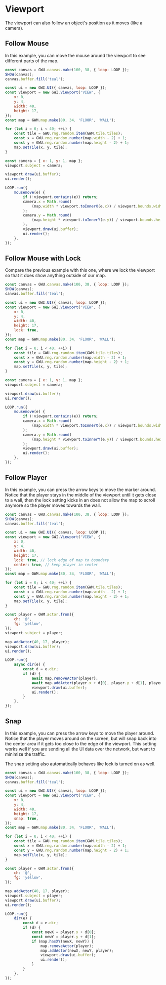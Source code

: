 # Viewport

The viewport can also follow an object's position as it moves (like a camera).

## Follow Mouse

In this example, you can move the mouse around the viewport to see different parts of the map.

```js
const canvas = GWU.canvas.make(100, 38, { loop: LOOP });
SHOW(canvas);
canvas.buffer.fill('teal');

const ui = new GWI.UI({ canvas, loop: LOOP });
const viewport = new GWI.Viewport('VIEW', {
    x: 0,
    y: 4,
    width: 40,
    height: 17,
});
const map = GWM.map.make(80, 34, 'FLOOR', 'WALL');

for (let i = 0; i < 40; ++i) {
    const tile = GWU.rng.random.item(GWM.tile.tiles);
    const x = GWU.rng.random.number(map.width - 2) + 1;
    const y = GWU.rng.random.number(map.height - 2) + 1;
    map.setTile(x, y, tile);
}

const camera = { x: 1, y: 1, map };
viewport.subject = camera;

viewport.draw(ui.buffer);
ui.render();

LOOP.run({
    mousemove(e) {
        if (!viewport.contains(e)) return;
        camera.x = Math.round(
            (map.width * viewport.toInnerX(e.x)) / viewport.bounds.width
        );
        camera.y = Math.round(
            (map.height * viewport.toInnerY(e.y)) / viewport.bounds.height
        );
        viewport.draw(ui.buffer);
        ui.render();
    },
});
```

## Follow Mouse with Lock

Compare the previous example with this one, where we lock the viewport so that it does show anything outside of our map.

```js
const canvas = GWU.canvas.make(100, 38, { loop: LOOP });
SHOW(canvas);
canvas.buffer.fill('teal');

const ui = new GWI.UI({ canvas, loop: LOOP });
const viewport = new GWI.Viewport('VIEW', {
    x: 0,
    y: 4,
    width: 40,
    height: 17,
    lock: true,
});
const map = GWM.map.make(80, 34, 'FLOOR', 'WALL');

for (let i = 0; i < 40; ++i) {
    const tile = GWU.rng.random.item(GWM.tile.tiles);
    const x = GWU.rng.random.number(map.width - 2) + 1;
    const y = GWU.rng.random.number(map.height - 2) + 1;
    map.setTile(x, y, tile);
}

const camera = { x: 1, y: 1, map };
viewport.subject = camera;

viewport.draw(ui.buffer);
ui.render();

LOOP.run({
    mousemove(e) {
        if (!viewport.contains(e)) return;
        camera.x = Math.round(
            (map.width * viewport.toInnerX(e.x)) / viewport.bounds.width
        );
        camera.y = Math.round(
            (map.height * viewport.toInnerY(e.y)) / viewport.bounds.height
        );
        viewport.draw(ui.buffer);
        ui.render();
    },
});
```

## Follow Player

In this example, you can press the arrow keys to move the marker around. Notice that the player stays in the middle of the viewport until it gets close to a wall, then the lock setting kicks in an does not allow the map to scroll anymore so the player moves towards the wall.

```js
const canvas = GWU.canvas.make(100, 38, { loop: LOOP });
SHOW(canvas);
canvas.buffer.fill('teal');

const ui = new GWI.UI({ canvas, loop: LOOP });
const viewport = new GWI.Viewport('VIEW', {
    x: 0,
    y: 4,
    width: 40,
    height: 17,
    lock: true, // lock edge of map to boundary
    center: true, // keep player in center
});
const map = GWM.map.make(80, 34, 'FLOOR', 'WALL');

for (let i = 0; i < 40; ++i) {
    const tile = GWU.rng.random.item(GWM.tile.tiles);
    const x = GWU.rng.random.number(map.width - 2) + 1;
    const y = GWU.rng.random.number(map.height - 2) + 1;
    map.setTile(x, y, tile);
}

const player = GWM.actor.from({
    ch: '@',
    fg: 'yellow',
});
viewport.subject = player;

map.addActor(40, 17, player);
viewport.draw(ui.buffer);
ui.render();

LOOP.run({
    async dir(e) {
        const d = e.dir;
        if (d) {
            await map.removeActor(player);
            await map.addActor(player.x + d[0], player.y + d[1], player);
            viewport.draw(ui.buffer);
            ui.render();
        }
    },
});
```

## Snap

In this example, you can press the arrow keys to move the player around. Notice that the player moves around on the screen, but will snap back into the center area if it gets too close to the edge of the viewport. This setting works well if you are sending all the UI data over the network, but want to minimize the traffic.

The snap setting also automatically behaves like lock is turned on as well.

```js
const canvas = GWU.canvas.make(100, 38, { loop: LOOP });
SHOW(canvas);
canvas.buffer.fill('teal');

const ui = new GWI.UI({ canvas, loop: LOOP });
const viewport = new GWI.Viewport('VIEW', {
    x: 0,
    y: 4,
    width: 40,
    height: 17,
    snap: true,
});
const map = GWM.map.make(80, 34, 'FLOOR', 'WALL');

for (let i = 0; i < 40; ++i) {
    const tile = GWU.rng.random.item(GWM.tile.tiles);
    const x = GWU.rng.random.number(map.width - 2) + 1;
    const y = GWU.rng.random.number(map.height - 2) + 1;
    map.setTile(x, y, tile);
}

const player = GWM.actor.from({
    ch: '@',
    fg: 'yellow',
});

map.addActor(40, 17, player);
viewport.subject = player;
viewport.draw(ui.buffer);
ui.render();

LOOP.run({
    dir(e) {
        const d = e.dir;
        if (d) {
            const newX = player.x + d[0];
            const newY = player.y + d[1];
            if (map.hasXY(newX, newY)) {
                map.removeActor(player);
                map.addActor(newX, newY, player);
                viewport.draw(ui.buffer);
                ui.render();
            }
        }
    },
});
```

